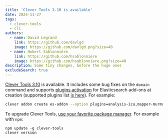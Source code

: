 ```yaml
---
title: 'Clever Tools 3.10 is available'
date: 2024-11-27
tags:
  - clever-tools
  - cli
authors:
  - name: David Legrand
    link: https://github.com/davlgd
    image: https://github.com/davlgd.png?size=40
  - name: Hubert Sablonnière
    link: https://github.com/hsablonniere
    image: https://github.com/hsablonniere.png?size=40
description: Some tiny changes, before the huge ones
excludeSearch: true
---
```


[Clever Tools 3.10](https://github.com/CleverCloud/clever-tools/releases/tag/3.10.0) is available. It includes some bug fixes on the `domain` command and supports [plugins activation](/changelog/2024-11-27-elastic-plugins-support/) for Elasticsearch add-ons at creation (supported plugins list [is here](/doc/addons/elastic/#plugins)). For example:

```bash
clever addon create es-addon --option plugins=analysis-icu,mapper-murmur3
```

To upgrade Clever Tools, [use your favorite package manager](https://github.com/CleverCloud/clever-tools/blob/master/docs/setup-systems.md#how-to-install-clever-tools). For example with `npm`:

```
npm update -g clever-tools
clever version
```
